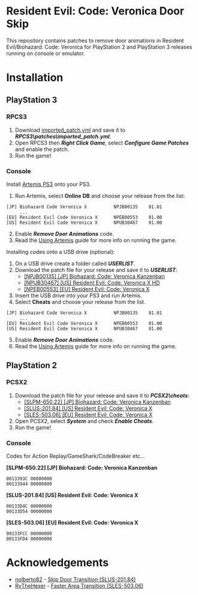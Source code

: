 # Resident Evil: Code: Veronica Door Skip

This repository contains patches to remove door animations in Resident Evil/Biohazard: Code: Veronica for PlayStation 2 and PlayStation 3 releases running on console or emulator.

# Installation

## PlayStation 3

### RPCS3

1. Download [imported_patch.yml](https://raw.githubusercontent.com/kapdap/re-cvx-doorskip/master/RPCS3/imported_patch.yml) and save it to ***RPCS3\patches\imported_patch.yml***.
2. Open RPCS3 then ***Right Click Game***, select ***Configure Game Patches*** and enable the patch.
3. Run the game!

### Console

Install [Artemis PS3](http://artemis.psdev.tk/) onto your PS3.

1. Run Artemis, select **Online DB** and choose your release from the list:

```
[JP] Biohazard Code Veronica X          NPJB00135    01.01
     ...
[EU] Resident Evil Code Veronica X      NPEB00553    01.00
[US] Resident Evil Code Veronica X      NPUB30467    01.00
```

2. Enable ***Remove Door Animations*** code.
3. Read the [Using Artemis](http://artemis.psdev.tk/INSTALLATION.html#using-artemis) guide for more info on running the game.

Installing codes onto a USB drive (optional):

1. On a USB drive create a folder called ***USERLIST***.
2. Download the patch file for your release and save it to ***USERLIST***:
   - [[NPJB00135] [JP] Biohazard: Code: Veronica Kanzenban](https://raw.githubusercontent.com/kapdap/re-cvx-doorskip/master/NetCheat/Biohazard%20Code%20Veronica%20X%20NPJB00135%2001.01.ncl)
   - [[NPUB30467] [US] Resident Evil: Code: Veronica X HD](https://raw.githubusercontent.com/kapdap/re-cvx-doorskip/master/NetCheat/Resident%20Evil%20Code%20Veronica%20X%20NPUB30467%2001.00.ncl)
   - [[NPEB00553] [EU] Resident Evil: Code: Veronica X](https://raw.githubusercontent.com/kapdap/re-cvx-doorskip/master/NetCheat/Resident%20Evil%20Code%20Veronica%20X%20NPEB00553%2001.00.ncl)
3. Insert the USB drive into your PS3 and run Artemis.
4. Select **Cheats** and choose your release from the list.

```
[JP] Biohazard Code Veronica X          NPJB00135    01.01
     ...
[EU] Resident Evil Code Veronica X      NPEB00553    01.00
[US] Resident Evil Code Veronica X      NPUB30467    01.00
```

5. Enable ***Remove Door Animations*** code.
6. Read the [Using Artemis](http://artemis.psdev.tk/INSTALLATION.html#using-artemis) guide for more info on running the game.

## PlayStation 2

### PCSX2

1. Download the patch file for your release and save it to ***PCSX2\cheats***:
   - [[SLPM-650.22] [JP] Biohazard: Code: Veronica Kanzenban](https://raw.githubusercontent.com/kapdap/re-cvx-doorskip/master/PCSX2/d0cf2395.pnach)
   - [[SLUS-201.84] [US] Resident Evil: Code: Veronica X](https://raw.githubusercontent.com/kapdap/re-cvx-doorskip/master/PCSX2/24036809.pnach)
   - [[SLES-503.06] [EU] Resident Evil: Code: Veronica X](https://raw.githubusercontent.com/kapdap/re-cvx-doorskip/master/PCSX2/6ea9dda9.pnach)
2. Open PCSX2, select ***System*** and check ***Enable Cheats***.
3. Run the game!

### Console

Codes for Action Replay/GameShark/CodeBreaker etc...

**[SLPM-650.22] [JP] Biohazard: Code: Veronica Kanzenban**

```
0013393C 00000000
00133944 00000000
```

**[SLUS-201.84] [US] Resident Evil: Code: Veronica X**

```
00133D4C 00000000
00133D54 00000000
```

**[SLES-503.06] [EU] Resident Evil: Code: Veronica X**

```
00133FCC 00000000
00133FD4 00000000
```

# Acknowledgements

 - [nolberto82](https://gamehacking.org/vb/member/600-nolberto82) - [Skip Door Transition (SLUS-201.84)](https://gamehacking.org/vb/forum/video-game-hacking-and-development/hacker-threads/4554-nolberto82-codes/page264#post152904)
 - [RyTheHexer](https://gamehacking.org/vb/member/37426-rythehexer) - [Faster Area Transition (SLES-503.06)](https://gamehacking.org/vb/forum/video-game-hacking-and-development/hacker-threads/210219-rythehexer-s-ps2-mainly-pal-new-codes#post210387)
